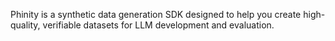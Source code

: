 Phinity is a synthetic data generation SDK designed to help you create high-quality, verifiable datasets for LLM development and evaluation.